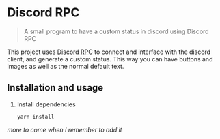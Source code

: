 # Discord RPC

> A small program to have a custom status in discord using Discord RPC

This project uses [Discord RPC](https://github.com/discordjs/rpc) to connect
and interface with the discord client, and generate a custom status. This way
you can have buttons and images as well as the normal default text.

## Installation and usage

1. Install dependencies

   ```bash
   yarn install
   ```

_more to come when I remember to add it_
